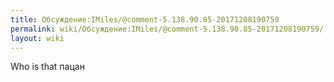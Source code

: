 ```yaml
---
title: Обсуждение:IMiles/@comment-5.138.90.85-20171208190759
permalink: wiki/Обсуждение:IMiles/@comment-5.138.90.85-20171208190759/
layout: wiki
---
```


Who is that пацан
